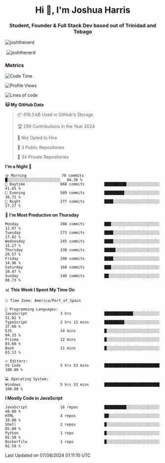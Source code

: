 <h1 align="center">Hi 👋, I'm Joshua Harris</h1>
<h3 align="center">Student, Founder & Full Stack Dev based out of Trinidad and Tobago</h3>

<p align="left"> <img src="https://komarev.com/ghpvc/?username=JoshTheDeveloperr" alt="joshthenerd" /> </p>

<p>&nbsp;<img align="center" src="https://github-readme-stats.vercel.app/api?username=JoshTheDeveloperr&show_icons=true&count_private=true" alt="joshthenerd" /></p>

### Metrics

<!--START_SECTION:waka-->
![Code Time](http://img.shields.io/badge/Code%20Time-876%20hrs%2028%20mins-blue)

![Profile Views](http://img.shields.io/badge/Profile%20Views-2-blue)

![Lines of code](https://img.shields.io/badge/From%20Hello%20World%20I%27ve%20Written-3.4%20million%20lines%20of%20code-blue)

**🐱 My GitHub Data** 

> 📦 619.3 kB Used in GitHub's Storage 
 > 
> 🏆 289 Contributions in the Year 2024
 > 
> 🚫 Not Opted to Hire
 > 
> 📜 3 Public Repositories 
 > 
> 🔑 34 Private Repositories 
 > 
**I'm a Night 🦉** 

```text
🌞 Morning                70 commits          █░░░░░░░░░░░░░░░░░░░░░░░░   04.36 % 
🌆 Daytime                668 commits         ██████████░░░░░░░░░░░░░░░   41.65 % 
🌃 Evening                589 commits         █████████░░░░░░░░░░░░░░░░   36.72 % 
🌙 Night                  277 commits         ████░░░░░░░░░░░░░░░░░░░░░   17.27 % 
```
📅 **I'm Most Productive on Thursday** 

```text
Monday                   208 commits         ███░░░░░░░░░░░░░░░░░░░░░░   12.97 % 
Tuesday                  273 commits         ████░░░░░░░░░░░░░░░░░░░░░   17.02 % 
Wednesday                245 commits         ████░░░░░░░░░░░░░░░░░░░░░   15.27 % 
Thursday                 330 commits         █████░░░░░░░░░░░░░░░░░░░░   20.57 % 
Friday                   240 commits         ████░░░░░░░░░░░░░░░░░░░░░   14.96 % 
Saturday                 168 commits         ███░░░░░░░░░░░░░░░░░░░░░░   10.47 % 
Sunday                   140 commits         ██░░░░░░░░░░░░░░░░░░░░░░░   08.73 % 
```


📊 **This Week I Spent My Time On** 

```text
🕑︎ Time Zone: America/Port_of_Spain

💬 Programming Languages: 
JavaScript               3 hrs               █████████████░░░░░░░░░░░░   51.02 % 
TypeScript               2 hrs 13 mins       █████████░░░░░░░░░░░░░░░░   37.60 % 
EJS                      14 mins             █░░░░░░░░░░░░░░░░░░░░░░░░   04.15 % 
Prisma                   12 mins             █░░░░░░░░░░░░░░░░░░░░░░░░   03.60 % 
Bash                     11 mins             █░░░░░░░░░░░░░░░░░░░░░░░░   03.13 % 

🔥 Editors: 
VS Code                  5 hrs 53 mins       █████████████████████████   100.00 % 

💻 Operating System: 
Windows                  5 hrs 53 mins       █████████████████████████   100.00 % 
```

**I Mostly Code in JavaScript** 

```text
JavaScript               16 repos            ██████████░░░░░░░░░░░░░░░   40.00 % 
HTML                     4 repos             ██░░░░░░░░░░░░░░░░░░░░░░░   10.00 % 
Shell                    2 repos             █░░░░░░░░░░░░░░░░░░░░░░░░   05.00 % 
Python                   1 repo              █░░░░░░░░░░░░░░░░░░░░░░░░   02.50 % 
Dockerfile               1 repo              █░░░░░░░░░░░░░░░░░░░░░░░░   02.50 % 
```




 Last Updated on 07/08/2024 01:11:10 UTC
<!--END_SECTION:waka-->
